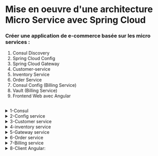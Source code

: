 # Mise en oeuvre d'une architecture Micro Service avec Spring Cloud #

### Créer une application de e-commerce basée sur les micro services : ###

1. Consul Discovery
2. Spring Cloud Config
3. Spring Cloud Gateway
4. Customer-service
5. Inventory Service
6. Order Service
7. Consul Config (Billing Service)
8. Vault (Billing Service)
9. Frontend Web avec Angular
##    ##

<details>
 <summary>1-Consul</summary><br>
![image](https://github.com/MohamedHanif1/E-COMEMSI/assets/106152378/98591e13-39d8-4bd3-bff8-dada5c2660e2)
)<br>
</details>

<details>
<summary>2-Config service</summary><br>

-Ce fichier contient le lien du référentiel qui regroupe tous les fichiers de configuration d'autres services :<br>
![1](https://github.com/MohamedHanif1/E-COMEMSI/assets/106152378/be17d06c-5d95-4084-b267-ec66351c3a48)
<br><br>
-l'annotation @EnableConfigServer active le serveur de configuration, tandis que l'annotation @EnableDiscoveryClient active le client de découverte pour faciliter la gestion des microservices dans un environnement distribué.<br>

![2](https://github.com/MohamedHanif1/E-COMEMSI/assets/106152378/5c7090d8-ba90-47e0-a983-74ac1baafa18)
<br><br>
-aprés le démmarage de config service il s'ajoute au niveau de consul.<br>

</details>

<details>
  <summary>3-Customer service</summary>
  -L'entité Customer :<br>

![3](https://github.com/MohamedHanif1/E-COMEMSI/assets/106152378/b2e5b297-215c-4422-a12b-94431632d880)
<br>
-La ligne spring.config.import=optional:configserver:http://localhost:8080 dans un fichier de configuration indique que Customer-service  doit importer sa configuration depuis un serveur de configuration

distant (Config Server) .<br><br>
![4](https://github.com/MohamedHanif1/E-COMEMSI/assets/106152378/f88c3b83-97e6-4991-9e2f-27568aa913ba)<br>
Le fichier de configuration distant :<br>
![5](https://github.com/MohamedHanif1/E-COMEMSI/assets/106152378/8d5bfcda-26a5-4f46-9f58-b4fab4b1bac4)<br>

</details>


<details>
  <summary>4-inventory service</summary>

![6](https://github.com/MohamedHanif1/E-COMEMSI/assets/106152378/62d21cc9-171d-4a61-9228-1ece5ef14292)<br>
![7](https://github.com/MohamedHanif1/E-COMEMSI/assets/106152378/ff31b894-a342-4e49-8b2f-bf5bec87e7e7)<br>
-L'entité Product :<br><br>
![8](https://github.com/MohamedHanif1/E-COMEMSI/assets/106152378/1ce3c060-6e95-4ba3-9cc9-6cfa29686185)<br>
![9](https://github.com/MohamedHanif1/E-COMEMSI/assets/106152378/847bf1de-1d35-4a72-a372-5e120de10651)<br>


</details>
<details>
  <summary>5-Gateway service</summary>

![10](https://github.com/MohamedHanif1/E-COMEMSI/assets/106152378/27269efd-d9cf-43e3-b9d6-feadb9a57721)<br><br>
Gateway service configure une passerelle (gateway) utilisant Spring Cloud Gateway et utilise la découverte de service pour configurer dynamiquement les routes de la passerelle à partir d'un service de découverte. Cela offre une flexibilité et une évolutivité accrues dans un environnement de microservices où de nouveaux services peuvent être ajoutés sans avoir à mettre à jour manuellement la configuration de la passerelle.
![11](https://github.com/MohamedHanif1/E-COMEMSI/assets/106152378/cf061aa7-3af9-482a-ab65-e9bce4df6493)<br><br>
![12](https://github.com/MohamedHanif1/E-COMEMSI/assets/106152378/e6bc08ee-f939-4a25-a876-be994ee87b9f)<br><br>


</details>
<details>
  <summary>6-Order service</summary>

![13](https://github.com/MohamedHanif1/E-COMEMSI/assets/106152378/6e33d47d-7482-4352-804e-0176dbec2fa0)<br><br>
![14](https://github.com/MohamedHanif1/E-COMEMSI/assets/106152378/360d3a25-0344-4c4e-9c6c-2471bcbad012)<br><br>
cette interface Feign définit les méthodes permettant d'interagir avec le service "costumer-service" via des requêtes HTTP GET:
![15](https://github.com/MohamedHanif1/E-COMEMSI/assets/106152378/c310f013-a19e-49f2-99d9-c7343c5ab59c)<br><br>
L'application initialise des données de commande de manière aléatoire en utilisant des clients Feign pour récupérer des informations depuis d'autres services (customer et inventory). <br>
![16](https://github.com/MohamedHanif1/E-COMEMSI/assets/106152378/dfdaaf57-1983-47d4-be2f-a3d3c893ad90)


</details>

<details>
  <summary>7-Billing service</summary>

démarrage du vault :
![17](https://github.com/MohamedHanif1/E-COMEMSI/assets/106152378/22458dce-e286-48a8-b645-8af4f0bf4db7)<br><br>
![18](https://github.com/MohamedHanif1/E-COMEMSI/assets/106152378/bbcddefd-0188-4365-a5e8-f2bfa24a3d9c)<br><br>
-Dans le fichier de configuration, on définit le token Vault :

![19](https://github.com/MohamedHanif1/E-COMEMSI/assets/106152378/d80704de-a2df-49b8-809d-d2329a07c759)<br><br>

-Configuration des secrets avec Vault et Consul  :

</details>

<details>
  <summary>8-Client Angular:</summary>
.....
</details>
